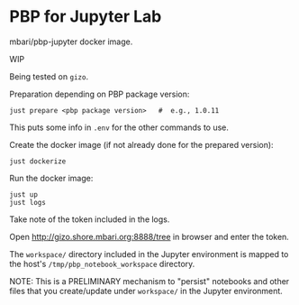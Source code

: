# PBP for Jupyter Lab

mbari/pbp-jupyter docker image.

WIP

Being tested on `gizo`.

Preparation depending on PBP package version:
```
just prepare <pbp package version>   #  e.g., 1.0.11
```
This puts some info in `.env` for the other commands to use.

Create the docker image (if not already done for the prepared version):
```
just dockerize
```

Run the docker image:
```
just up
just logs
```
Take note of the token included in the logs.

Open http://gizo.shore.mbari.org:8888/tree in browser and enter the token.

The `workspace/` directory included in the Jupyter environment is mapped
to the host's `/tmp/pbp_notebook_workspace` directory.

NOTE: This is a PRELIMINARY mechanism to "persist" notebooks and other files 
that you create/update under `workspace/` in the Jupyter environment.
